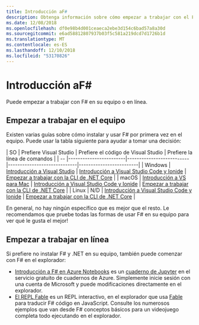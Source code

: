 ```yaml
---
title: Introducción aF#
description: Obtenga información sobre cómo empezar a trabajar con el F# lenguaje de programación.
ms.date: 12/08/2018
ms.openlocfilehash: df0e98b4d001ceaeca2ebe3d154c6bad57a8a30d
ms.sourcegitcommit: e6ad58812807937b03f5c581a219dcd7d1726b1d
ms.translationtype: MT
ms.contentlocale: es-ES
ms.lasthandoff: 12/10/2018
ms.locfileid: "53170826"
---
```

# <a name="get-started-with-f"></a>Introducción aF# #

Puede empezar a trabajar con F# en su equipo o en línea.

## <a name="get-started-on-your-machine"></a>Empezar a trabajar en el equipo

Existen varias guías sobre cómo instalar y usar F# por primera vez en el equipo.  Puede usar la tabla siguiente para ayudar a tomar una decisión:

| SO | Prefiere Visual Studio | Prefiere el código de Visual Studio | Prefiere la línea de comandos |
| -- |------------------------|--------------------------|-----------------------------|-------------------------|
| Windows | [Introducción a Visual Studio](get-started-visual-studio.md) | [Introducción a Visual Studio Code y Ionide](get-started-vscode.md) | [Empezar a trabajar con la CLI de .NET Core](get-started-command-line.md) |
| macOS | [Introducción a VS para Mac](get-started-with-visual-studio-for-mac.md) | [Introducción a Visual Studio Code y Ionide](get-started-vscode.md) | [Empezar a trabajar con la CLI de .NET Core](get-started-command-line.md) |
| Linux | N/D | [Introducción a Visual Studio Code y Ionide](get-started-vscode.md) | [Empezar a trabajar con la CLI de .NET Core](get-started-command-line.md) |

En general, no hay ningún específico que es mejor que el resto. Le recomendamos que pruebe todas las formas de usar F# en su equipo para ver qué le gusta el mejor!

## <a name="get-started-online"></a>Empezar a trabajar en línea

Si prefiere no instalar F# y .NET en su equipo, también puede comenzar con F# en el explorador:

* [Introducción a F# en Azure Notebooks](https://notebooks.azure.com/Microsoft/projects/2018-Intro-FSharp/html/Introduction%20to%20FSharp.ipynb) es un [cuaderno de Jupyter](https://jupyter.org/) en el servicio gratuito de cuadernos de Azure. Simplemente inicie sesión con una cuenta de Microsoft y puede modificaciones directamente en el explorador.
* [El REPL Fable](https://fable.io/repl/) es un REPL interactivo, en el explorador que usa [Fable](https://fable.io/) para traducir F# código en JavaScript. Consulte los numerosos ejemplos que van desde F# conceptos básicos para un videojuego completa todo ejecutando en el explorador.
